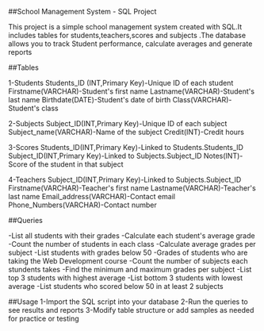 ##School Management System - SQL Project

This project is a simple school management system created with SQL.It includes tables for students,teachers,scores and subjects .The database allows you to track Student performance, calculate averages and generate reports 

##Tables 

1-Students
 Students_ID (INT,Primary Key)-Unique ID of each student
 Firstname(VARCHAR)-Student's first name 
 Lastname(VARCHAR)-Student's last name 
 Birthdate(DATE)-Student's date of birth
 Class(VARCHAR)-Student's class

2-Subjects
 Subject_ID(INT,Primary Key)-Unique ID of each subject
 Subject_name(VARCHAR)-Name of the subject
 Credit(INT)-Credit hours

3-Scores
 Students_ID(INT,Primary Key)-Linked to Students.Students_ID
 Subject_ID(INT,Primary Key)-Linked to Subjects.Subject_ID
 Notes(INT)-Score of the student in that subject

4-Teachers 
 Subject_ID(INT,Primary Key)-Linked to Subjects.Subject_ID
 Firstname(VARCHAR)-Teacher's first name 
 Lastname(VARCHAR)-Teacher's last name 
 Email_address(VARCHAR)-Contact email
 Phone_Numbers(VARCHAR)-Contact number

##Queries

-List all students with their grades
-Calculate each student's average grade
-Count the number of students in each class
-Calculate average grades per subject
-List students with grades below 50 
-Grades of students who are taking the Web Development course
-Count the number of subjects each stundents takes
-Find the minimum and maximum grades per subject
-List top 3 students with highest average
-List bottom 3 students with lowest average
-List students who scored below 50 in at least 2 subjects 

##Usage
1-Import the SQL script into your database 
2-Run the queries to see results and reports
3-Modify table structure or add samples as needed for practice or testing 
 
